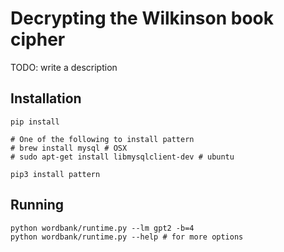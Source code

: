 # Decrypting the Wilkinson book cipher

TODO: write a description


## Installation

    pip install

    # One of the following to install pattern
    # brew install mysql # OSX
    # sudo apt-get install libmysqlclient-dev # ubuntu

    pip3 install pattern


## Running

    python wordbank/runtime.py --lm gpt2 -b=4
    python wordbank/runtime.py --help # for more options